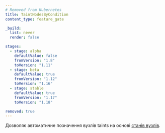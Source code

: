 ```yaml
---
# Removed from Kubernetes
title: TaintNodesByCondition
content_type: feature_gate

_build:
  list: never
  render: false

stages:
  - stage: alpha 
    defaultValue: false
    fromVersion: "1.8"
    toVersion: "1.11"
  - stage: beta 
    defaultValue: true
    fromVersion: "1.12"
    toVersion: "1.16"    
  - stage: stable
    defaultValue: true
    fromVersion: "1.17"
    toVersion: "1.18"    

removed: true  
---
```

Дозволяє автоматичне позначення вузлів taints на основі [станів вузлів](/uk/docs/concepts/architecture/nodes/#condition).
